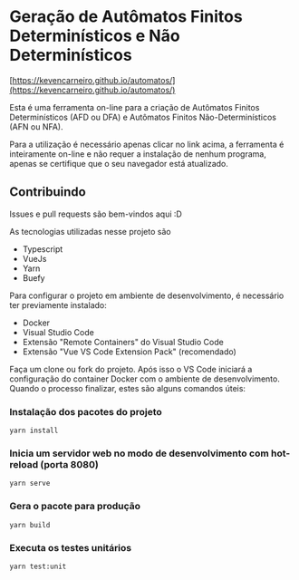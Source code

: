 # Geração de Autômatos Finitos Determinísticos e Não Determinísticos

[https://kevencarneiro.github.io/automatos/](https://kevencarneiro.github.io/automatos/)

Esta é uma ferramenta on-line para a criação de Autômatos Finitos Determinísticos (AFD ou DFA) e Autômatos Finitos Não-Determinísticos (AFN ou NFA).

Para a utilização é necessário apenas clicar no link acima, a ferramenta é inteiramente on-line e não requer a instalação de nenhum programa, apenas se certifique que o seu navegador está atualizado.

## Contribuindo

Issues e pull requests são bem-vindos aqui :D

As tecnologias utilizadas nesse projeto são

- Typescript
- VueJs
- Yarn
- Buefy

Para configurar o projeto em ambiente de desenvolvimento, é necessário ter previamente instalado:

- Docker
- Visual Studio Code
- Extensão "Remote Containers" do Visual Studio Code
- Extensão "Vue VS Code Extension Pack" (recomendado)

Faça um clone ou fork do projeto. Após isso o VS Code iniciará a configuração do container Docker com o ambiente de desenvolvimento. Quando o processo finalizar, estes são alguns comandos úteis:

### Instalação dos pacotes do projeto

```
yarn install
```

### Inicia um servidor web no modo de desenvolvimento com hot-reload (porta 8080)

```
yarn serve
```

### Gera o pacote para produção

```
yarn build
```

### Executa os testes unitários

```
yarn test:unit
```
